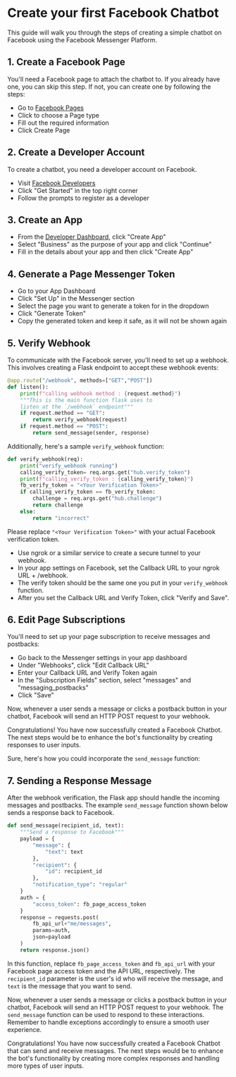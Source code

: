# Create your first Facebook Chatbot

This guide will walk you through the steps of creating a simple chatbot on Facebook using the Facebook Messenger Platform.

## 1. **Create a Facebook Page**

You'll need a Facebook page to attach the chatbot to. If you already have one, you can skip this step. If not, you can create one by following the steps:

- Go to [Facebook Pages](https://www.facebook.com/pages/create/)
- Click to choose a Page type
- Fill out the required information
- Click Create Page

## 2. **Create a Developer Account**

To create a chatbot, you need a developer account on Facebook.

- Visit [Facebook Developers](https://developers.facebook.com/)
- Click "Get Started" in the top right corner
- Follow the prompts to register as a developer

## 3. **Create an App**

- From the [Developer Dashboard](https://developers.facebook.com/apps/), click "Create App" 
- Select "Business" as the purpose of your app and click "Continue"
- Fill in the details about your app and then click "Create App"

## 4. **Generate a Page Messenger Token**

- Go to your App Dashboard
- Click "Set Up" in the Messenger section
- Select the page you want to generate a token for in the dropdown
- Click "Generate Token"
- Copy the generated token and keep it safe, as it will not be shown again

## 5. **Verify Webhook**

To communicate with the Facebook server, you'll need to set up a webhook. This involves creating a Flask endpoint to accept these webhook events:

```python
@app.route("/webhook", methods=["GET","POST"])
def listen():
    print(f"calling webhook method : {request.method}")
    """This is the main function flask uses to 
    listen at the `/webhook` endpoint"""
    if request.method == "GET":
        return verify_webhook(request)
    if request.method == "POST":
        return send_message(sender, response)
```

Additionally, here's a sample `verify_webhook` function:

```python
def verify_webhook(req):
    print("verify_webhook running")
    calling_verify_token= req.args.get("hub.verify_token")
    print(f"calling_verify_token : {calling_verify_token}")
    fb_verify_token = "<Your Verification Token>"
    if calling_verify_token == fb_verify_token:
        challenge = req.args.get("hub.challenge")
        return challenge
    else:
        return "incorrect"
```

Please replace `"<Your Verification Token>"` with your actual Facebook verification token.

- Use ngrok or a similar service to create a secure tunnel to your webhook.
- In your app settings on Facebook, set the Callback URL to your ngrok URL + /webhook.
- The verify token should be the same one you put in your `verify_webhook` function.
- After you set the Callback URL and Verify Token, click "Verify and Save".

## 6. **Edit Page Subscriptions**

You'll need to set up your page subscription to receive messages and postbacks:

- Go back to the Messenger settings in your app dashboard
- Under "Webhooks", click "Edit Callback URL"
- Enter your Callback URL and Verify Token again
- In the "Subscription Fields" section, select "messages" and "messaging_postbacks"
- Click "Save"

Now, whenever a user sends a message or clicks a postback button in your chatbot, Facebook will send an HTTP POST request to your webhook.

Congratulations! You have now successfully created a Facebook Chatbot. The next steps would be to enhance the bot's functionality by creating responses to user inputs.

Sure, here's how you could incorporate the `send_message` function:

## 7. **Sending a Response Message**

After the webhook verification, the Flask app should handle the incoming messages and postbacks. The example `send_message` function shown below sends a response back to Facebook.

```python
def send_message(recipient_id, text):
    """Send a response to Facebook"""
    payload = {
        "message": {
            "text": text
        },
        "recipient": {
            "id": recipient_id
        },
        "notification_type": "regular"
    }
    auth = {
        "access_token": fb_page_access_token
    }
    response = requests.post(
        fb_api_url+"me/messages",
        params=auth,
        json=payload
    )
    return response.json()
```

In this function, replace `fb_page_access_token` and `fb_api_url` with your Facebook page access token and the API URL, respectively. The `recipient_id` parameter is the user's id who will receive the message, and `text` is the message that you want to send.

Now, whenever a user sends a message or clicks a postback button in your chatbot, Facebook will send an HTTP POST request to your webhook. The `send_message` function can be used to respond to these interactions. Remember to handle exceptions accordingly to ensure a smooth user experience.

Congratulations! You have now successfully created a Facebook Chatbot that can send and receive messages. The next steps would be to enhance the bot's functionality by creating more complex responses and handling more types of user inputs.